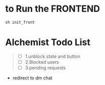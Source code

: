 

# to Run the FRONTEND
    sh init_front
# Alchemist Todo List
> - [ ] 1.unblock state and button
> - [ ] 2.Blocked users
> - [ ] 3.pending requests


- redirect to dm chat 

